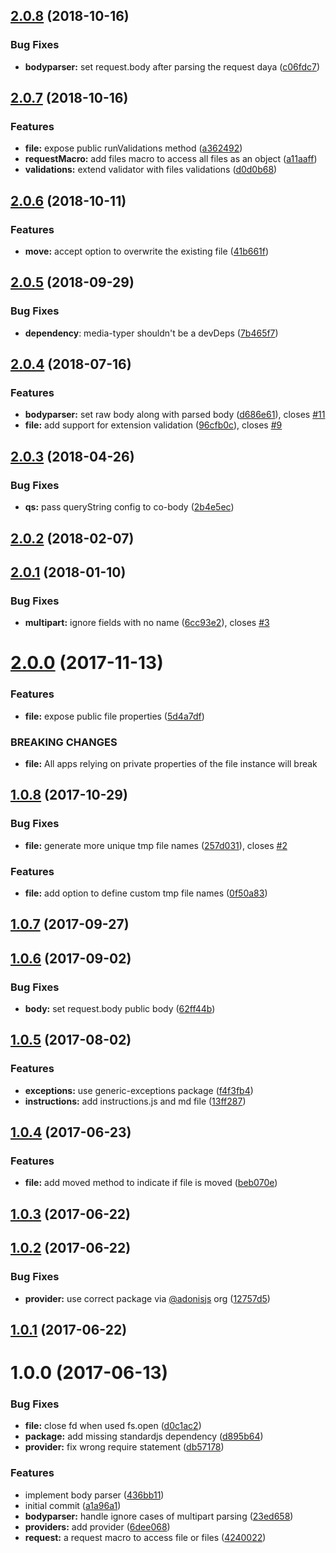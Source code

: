 <a name="2.0.8"></a>
## [2.0.8](https://github.com/adonisjs/adonis-bodyparser/compare/v2.0.7...v2.0.8) (2018-10-16)


### Bug Fixes

* **bodyparser:** set request.body after parsing the request daya ([c06fdc7](https://github.com/adonisjs/adonis-bodyparser/commit/c06fdc7))



<a name="2.0.7"></a>
## [2.0.7](https://github.com/adonisjs/adonis-bodyparser/compare/v2.0.6...v2.0.7) (2018-10-16)


### Features

* **file:** expose public runValidations method ([a362492](https://github.com/adonisjs/adonis-bodyparser/commit/a362492))
* **requestMacro:** add files macro to access all files as an object ([a11aaff](https://github.com/adonisjs/adonis-bodyparser/commit/a11aaff))
* **validations:** extend validator with files validations ([d0d0b68](https://github.com/adonisjs/adonis-bodyparser/commit/d0d0b68))



<a name="2.0.6"></a>
## [2.0.6](https://github.com/adonisjs/adonis-bodyparser/compare/2.0.5...2.0.6) (2018-10-11)


### Features

* **move:** accept option to overwrite the existing file ([41b661f](https://github.com/adonisjs/adonis-bodyparser/commit/41b661f))



<a name="2.0.5"></a>
## [2.0.5](https://github.com/adonisjs/adonis-bodyparser/compare/v2.0.4...v2.0.5) (2018-09-29)

### Bug Fixes

* **dependency**: media-typer shouldn't be a devDeps ([7b465f7](https://github.com/adonisjs/adonis-bodyparser/commit/7b465f71a2195b24a49beb782695f3b9cf9fd584))


<a name="2.0.4"></a>
## [2.0.4](https://github.com/adonisjs/adonis-bodyparser/compare/v2.0.3...v2.0.4) (2018-07-16)


### Features

* **bodyparser:** set raw body along with parsed body ([d686e61](https://github.com/adonisjs/adonis-bodyparser/commit/d686e61)), closes [#11](https://github.com/adonisjs/adonis-bodyparser/issues/11)
* **file:** add support for extension validation ([96cfb0c](https://github.com/adonisjs/adonis-bodyparser/commit/96cfb0c)), closes [#9](https://github.com/adonisjs/adonis-bodyparser/issues/9)



<a name="2.0.3"></a>
## [2.0.3](https://github.com/adonisjs/adonis-bodyparser/compare/v2.0.1...v2.0.3) (2018-04-26)


### Bug Fixes

* **qs:** pass queryString config to co-body ([2b4e5ec](https://github.com/adonisjs/adonis-bodyparser/commit/2b4e5ec))



<a name="2.0.2"></a>
## [2.0.2](https://github.com/adonisjs/adonis-bodyparser/compare/v2.0.1...v2.0.2) (2018-02-07)



<a name="2.0.1"></a>
## [2.0.1](https://github.com/adonisjs/adonis-bodyparser/compare/v2.0.0...v2.0.1) (2018-01-10)


### Bug Fixes

* **multipart:** ignore fields with no name ([6cc93e2](https://github.com/adonisjs/adonis-bodyparser/commit/6cc93e2)), closes [#3](https://github.com/adonisjs/adonis-bodyparser/issues/3)



<a name="2.0.0"></a>
# [2.0.0](https://github.com/adonisjs/adonis-bodyparser/compare/v1.0.8...v2.0.0) (2017-11-13)


### Features

* **file:** expose public file properties ([5d4a7df](https://github.com/adonisjs/adonis-bodyparser/commit/5d4a7df))


### BREAKING CHANGES

* **file:** All apps relying on private properties of the file instance will break



<a name="1.0.8"></a>
## [1.0.8](https://github.com/adonisjs/adonis-bodyparser/compare/v1.0.7...v1.0.8) (2017-10-29)


### Bug Fixes

* **file:** generate more unique tmp file names ([257d031](https://github.com/adonisjs/adonis-bodyparser/commit/257d031)), closes [#2](https://github.com/adonisjs/adonis-bodyparser/issues/2)


### Features

* **file:** add option to define custom tmp file names ([0f50a83](https://github.com/adonisjs/adonis-bodyparser/commit/0f50a83))



<a name="1.0.7"></a>
## [1.0.7](https://github.com/adonisjs/adonis-bodyparser/compare/v1.0.6...v1.0.7) (2017-09-27)



<a name="1.0.6"></a>
## [1.0.6](https://github.com/adonisjs/adonis-bodyparser/compare/v1.0.5...v1.0.6) (2017-09-02)


### Bug Fixes

* **body:** set request.body public body ([62ff44b](https://github.com/adonisjs/adonis-bodyparser/commit/62ff44b))



<a name="1.0.5"></a>
## [1.0.5](https://github.com/adonisjs/adonis-bodyparser/compare/v1.0.4...v1.0.5) (2017-08-02)


### Features

* **exceptions:** use generic-exceptions package ([f4f3fb4](https://github.com/adonisjs/adonis-bodyparser/commit/f4f3fb4))
* **instructions:** add instructions.js and md file ([13ff287](https://github.com/adonisjs/adonis-bodyparser/commit/13ff287))



<a name="1.0.4"></a>
## [1.0.4](https://github.com/adonisjs/adonis-bodyparser/compare/v1.0.3...v1.0.4) (2017-06-23)


### Features

* **file:** add moved method to indicate if file is moved ([beb070e](https://github.com/adonisjs/adonis-bodyparser/commit/beb070e))



<a name="1.0.3"></a>
## [1.0.3](https://github.com/adonisjs/adonis-middleware/compare/v1.0.2...v1.0.3) (2017-06-22)



<a name="1.0.2"></a>
## [1.0.2](https://github.com/adonisjs/adonis-middleware/compare/v1.0.1...v1.0.2) (2017-06-22)


### Bug Fixes

* **provider:** use correct package via [@adonisjs](https://github.com/adonisjs) org ([12757d5](https://github.com/adonisjs/adonis-middleware/commit/12757d5))



<a name="1.0.1"></a>
## [1.0.1](https://github.com/adonisjs/adonis-middleware/compare/v1.0.0...v1.0.1) (2017-06-22)



<a name="1.0.0"></a>
# 1.0.0 (2017-06-13)


### Bug Fixes

* **file:** close fd when used fs.open ([d0c1ac2](https://github.com/adonisjs/adonis-middleware/commit/d0c1ac2))
* **package:** add missing standardjs dependency ([d895b64](https://github.com/adonisjs/adonis-middleware/commit/d895b64))
* **provider:** fix wrong require statement ([db57178](https://github.com/adonisjs/adonis-middleware/commit/db57178))


### Features

* implement body parser ([436bb11](https://github.com/adonisjs/adonis-middleware/commit/436bb11))
* initial commit ([a1a96a1](https://github.com/adonisjs/adonis-middleware/commit/a1a96a1))
* **bodyparser:** handle ignore cases of multipart parsing ([23ed658](https://github.com/adonisjs/adonis-middleware/commit/23ed658))
* **providers:** add provider ([6dee068](https://github.com/adonisjs/adonis-middleware/commit/6dee068))
* **request:** a request macro to access file or files ([4240022](https://github.com/adonisjs/adonis-middleware/commit/4240022))




